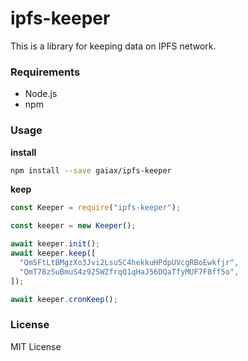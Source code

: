 # ipfs-keeper
This is a library for keeping data on IPFS network.

### Requirements
* Node.js
* npm

### Usage
**install**
```bash
npm install --save gaiax/ipfs-keeper
```

**keep**
```javascript
const Keeper = require("ipfs-keeper");

const keeper = new Keeper();

await keeper.init();
await keeper.keep([
  "QmSFtLtBMgzXo3Jvi2Lsu5C4hekkuHPdpUVcgRBoEwkfjr",
  "QmT78zSuBmuS4z925WZfrqQ1qHaJ56DQaTfyMUF7F8ff5o",
]);

await keeper.cronKeep();
```

### License
MIT License
